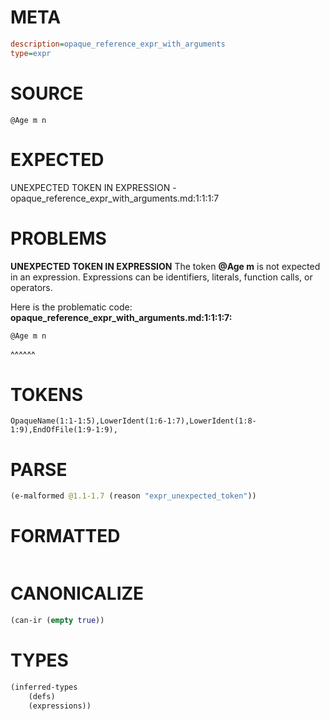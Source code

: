 # META
~~~ini
description=opaque_reference_expr_with_arguments
type=expr
~~~
# SOURCE
~~~roc
@Age m n
~~~
# EXPECTED
UNEXPECTED TOKEN IN EXPRESSION - opaque_reference_expr_with_arguments.md:1:1:1:7
# PROBLEMS
**UNEXPECTED TOKEN IN EXPRESSION**
The token **@Age m** is not expected in an expression.
Expressions can be identifiers, literals, function calls, or operators.

Here is the problematic code:
**opaque_reference_expr_with_arguments.md:1:1:1:7:**
```roc
@Age m n
```
^^^^^^


# TOKENS
~~~zig
OpaqueName(1:1-1:5),LowerIdent(1:6-1:7),LowerIdent(1:8-1:9),EndOfFile(1:9-1:9),
~~~
# PARSE
~~~clojure
(e-malformed @1.1-1.7 (reason "expr_unexpected_token"))
~~~
# FORMATTED
~~~roc

~~~
# CANONICALIZE
~~~clojure
(can-ir (empty true))
~~~
# TYPES
~~~clojure
(inferred-types
	(defs)
	(expressions))
~~~
